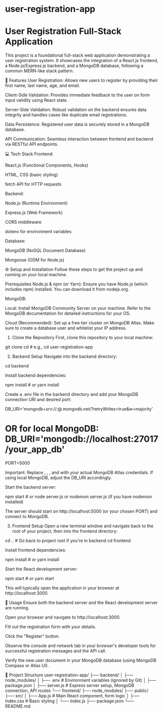 # user-registration-app
# User Registration Full-Stack Application
This project is a foundational full-stack web application demonstrating a user registration system. It showcases the integration of a React.js frontend, a Node.js/Express.js backend, and a MongoDB database, following a common MERN-like stack pattern.

🚀 Features
User Registration: Allows new users to register by providing their first name, last name, age, and email.

Client-Side Validation: Provides immediate feedback to the user on form input validity using React state.

Server-Side Validation: Robust validation on the backend ensures data integrity and handles cases like duplicate email registrations.

Data Persistence: Registered user data is securely stored in a MongoDB database.

API Communication: Seamless interaction between frontend and backend via RESTful API endpoints.

💻 Tech Stack
Frontend:

React.js (Functional Components, Hooks)

HTML, CSS (basic styling)

fetch API for HTTP requests

Backend:

Node.js (Runtime Environment)

Express.js (Web Framework)

CORS middleware

dotenv for environment variables

Database:

MongoDB (NoSQL Document Database)

Mongoose (ODM for Node.js)

⚙️ Setup and Installation
Follow these steps to get the project up and running on your local machine.

Prerequisites
Node.js & npm (or Yarn): Ensure you have Node.js (which includes npm) installed. You can download it from nodejs.org.

MongoDB:

Local: Install MongoDB Community Server on your machine. Refer to the MongoDB documentation for detailed instructions for your OS.

Cloud (Recommended): Set up a free tier cluster on MongoDB Atlas. Make sure to create a database user and whitelist your IP address.

1. Clone the Repository
First, clone this repository to your local machine:

git clone <repository-url>
cd <project-directory> # e.g., cd user-registration-app

2. Backend Setup
Navigate into the backend directory:

cd backend

Install backend dependencies:

npm install # or yarn install

Create a .env file in the backend directory and add your MongoDB connection URI and desired port:

DB_URI='mongodb+srv://<your-atlas-username>:<your-atlas-password>@<your-cluster-name>.mongodb.net/<your-database-name>?retryWrites=true&w=majority'
# OR for local MongoDB: DB_URI='mongodb://localhost:27017/your_app_db'
PORT=5000

Important: Replace <your-atlas-username>, <your-atlas-password>, <your-cluster-name>, and <your-database-name> with your actual MongoDB Atlas credentials. If using local MongoDB, adjust the DB_URI accordingly.

Start the backend server:

npm start # or node server.js or nodemon server.js (if you have nodemon installed)

The server should start on http://localhost:5000 (or your chosen PORT) and connect to MongoDB.

3. Frontend Setup
Open a new terminal window and navigate back to the root of your project, then into the frontend directory:

cd .. # Go back to project root if you're in backend
cd frontend

Install frontend dependencies:

npm install # or yarn install

Start the React development server:

npm start # or yarn start

This will typically open the application in your browser at http://localhost:3000.

🚀 Usage
Ensure both the backend server and the React development server are running.

Open your browser and navigate to http://localhost:3000.

Fill out the registration form with your details.

Click the "Register" button.

Observe the console and network tab in your browser's developer tools for successful registration messages and the API call.

Verify the new user document in your MongoDB database (using MongoDB Compass or Atlas UI).

📂 Project Structure
user-registration-app/
├── backend/
│   ├── node_modules/
│   ├── .env          # Environment variables (ignored by Git)
│   ├── package.json
│   ├── server.js     # Express server setup, MongoDB connection, API routes
└── frontend/
    ├── node_modules/
    ├── public/
    ├── src/
    │   ├── App.js    # Main React component, form logic
    │   ├── index.css # Basic styling
    │   └── index.js
    ├── package.json
    └── README.md
